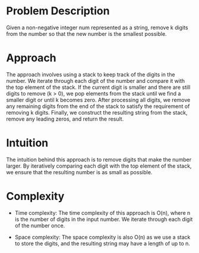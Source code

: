 # Problem Description

Given a non-negative integer num represented as a string, remove k digits from the number so that the new number is the smallest possible.

# Approach

The approach involves using a stack to keep track of the digits in the number. We iterate through each digit of the number and compare it with the top element of the stack. If the current digit is smaller and there are still digits to remove (k > 0), we pop elements from the stack until we find a smaller digit or until k becomes zero. After processing all digits, we remove any remaining digits from the end of the stack to satisfy the requirement of removing k digits. Finally, we construct the resulting string from the stack, remove any leading zeros, and return the result.

# Intuition

The intuition behind this approach is to remove digits that make the number larger. By iteratively comparing each digit with the top element of the stack, we ensure that the resulting number is as small as possible.

# Complexity

- Time complexity: The time complexity of this approach is O(n), where n is the number of digits in the input number. We iterate through each digit of the number once.
  
- Space complexity: The space complexity is also O(n) as we use a stack to store the digits, and the resulting string may have a length of up to n.
